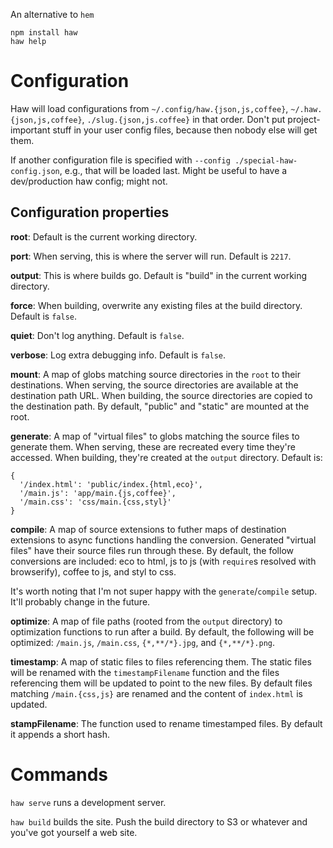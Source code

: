 An alternative to `hem`

```
npm install haw
haw help
```

Configuration
=============

Haw will load configurations from `~/.config/haw.{json,js,coffee}`, `~/.haw.{json,js,coffee}`, `./slug.{json,js.coffee}` in that order. Don't put project-important stuff in your user config files, because then nobody else will get them.

If another configuration file is specified with `--config ./special-haw-config.json`, e.g., that will be loaded last. Might be useful to have a dev/production haw config; might not.

Configuration properties
------------------------

**root**: Default is the current working directory.

**port**: When serving, this is where the server will run. Default is `2217`.

**output**: This is where builds go. Default is "build" in the current working directory.

**force**: When building, overwrite any existing files at the build directory. Default is `false`.

**quiet**: Don't log anything. Default is `false`.

**verbose**: Log extra debugging info. Default is `false`.

**mount**: A map of globs matching source directories in the `root` to their destinations. When serving, the source directories are available at the destination path URL. When building, the source directories are copied to the destination path. By default, "public" and "static" are mounted at the root.

**generate**: A map of "virtual files" to globs matching the source files to generate them. When serving, these are recreated every time they're accessed. When building, they're created at the `output` directory. Default is:

```
{
  '/index.html': 'public/index.{html,eco}',
  '/main.js': 'app/main.{js,coffee}',
  '/main.css': 'css/main.{css,styl}'
}
```

**compile**: A map of source extensions to futher maps of destination extensions to async functions handling the conversion. Generated "virtual files" have their source files run through these. By default, the follow conversions are included: eco to html, js to js (with `require`s resolved with browserify), coffee to js, and styl to css.

It's worth noting that I'm not super happy with the `generate`/`compile` setup. It'll probably change in the future.

**optimize**: A map of file paths (rooted from the `output` directory) to optimization functions to run after a build. By default, the following will be optimized: `/main.js`, `/main.css`, `{*,**/*}.jpg`, and `{*,**/*}.png`.

**timestamp**: A map of static files to files referencing them. The static files will be renamed with the `timestampFilename` function and the files referencing them will be updated to point to the new files. By default files matching `/main.{css,js}` are renamed and the content of `index.html` is updated.

**stampFilename**: The function used to rename timestamped files. By default it appends a short hash.

Commands
========

`haw serve` runs a development server.

`haw build` builds the site. Push the build directory to S3 or whatever and you've got yourself a web site.
